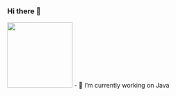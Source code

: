 ### Hi there 👋
<img height="150em" src="https://github-readme-stats.vercel.app/api/top-langs/?username=gabsilvs&layout=compact&langs_count=7&theme=dark"/>
- 🔭 I’m currently working on Java
<!--
gabsilvs/gabsilvs** is a ✨ _special_ ✨ repository because its `README.md` (this file) appears on your GitHub profile.

Here are some ideas to get you started:

- 🔭 I’m currently working on ...
- 🌱 I’m currently learning ...
- 👯 I’m looking to collaborate on ...
- 🤔 I’m looking for help with ...
- 💬 Ask me about ...
- 📫 How to reach me: ...
- 😄 Pronouns: ...
- ⚡ Fun fact: ...
-->
